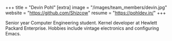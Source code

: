 +++
title = "Devin Pohl"
[extra]
image = "/images/team_members/devin.jpg"
website = "https://github.com/Shizcow"
resume = "https://pohldev.in/"
+++

Senior year Computer Engineering student. Kernel developer at Hewlett Packard Enterprise. Hobbies include vintage electronics and configuring Emacs.
